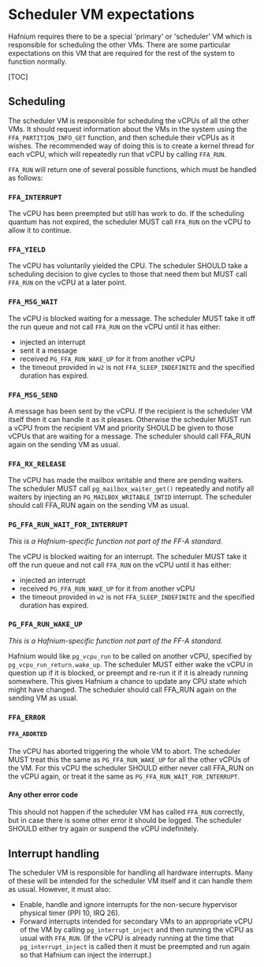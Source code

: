 # Scheduler VM expectations

Hafnium requires there to be a special 'primary' or 'scheduler' VM which is
responsible for scheduling the other VMs. There are some particular expectations
on this VM that are required for the rest of the system to function normally.

[TOC]

## Scheduling

The scheduler VM is responsible for scheduling the vCPUs of all the other VMs.
It should request information about the VMs in the system using the
`FFA_PARTITION_INFO_GET` function, and then schedule their vCPUs as it wishes.
The recommended way of doing this is to create a kernel thread for each vCPU,
which will repeatedly run that vCPU by calling `FFA_RUN`.

`FFA_RUN` will return one of several possible functions, which must be handled
as follows:

### `FFA_INTERRUPT`

The vCPU has been preempted but still has work to do. If the scheduling quantum
has not expired, the scheduler MUST call `FFA_RUN` on the vCPU to allow it to
continue.

### `FFA_YIELD`

The vCPU has voluntarily yielded the CPU. The scheduler SHOULD take a scheduling
decision to give cycles to those that need them but MUST call `FFA_RUN` on the
vCPU at a later point.

### `FFA_MSG_WAIT`

The vCPU is blocked waiting for a message. The scheduler MUST take it off the
run queue and not call `FFA_RUN` on the vCPU until it has either:

*   injected an interrupt
*   sent it a message
*   received `PG_FFA_RUN_WAKE_UP` for it from another vCPU
*   the timeout provided in `w2` is not `FFA_SLEEP_INDEFINITE` and the
    specified duration has expired.

### `FFA_MSG_SEND`

A message has been sent by the vCPU. If the recipient is the scheduler VM itself
then it can handle it as it pleases. Otherwise the scheduler MUST run a vCPU
from the recipient VM and priority SHOULD be given to those vCPUs that are
waiting for a message. The scheduler should call FFA_RUN again on the sending
VM as usual.

### `FFA_RX_RELEASE`

The vCPU has made the mailbox writable and there are pending waiters. The
scheduler MUST call `pg_mailbox_waiter_get()` repeatedly and notify all waiters
by injecting an `PG_MAILBOX_WRITABLE_INTID` interrupt. The scheduler should call
FFA_RUN again on the sending VM as usual.

### `PG_FFA_RUN_WAIT_FOR_INTERRUPT`

_This is a Hafnium-specific function not part of the FF-A standard._

The vCPU is blocked waiting for an interrupt. The scheduler MUST take it off the
run queue and not call `FFA_RUN` on the vCPU until it has either:

*   injected an interrupt
*   received `PG_FFA_RUN_WAKE_UP` for it from another vCPU
*   the timeout provided in `w2` is not `FFA_SLEEP_INDEFINITE` and the
    specified duration has expired.

### `PG_FFA_RUN_WAKE_UP`

_This is a Hafnium-specific function not part of the FF-A standard._

Hafnium would like `pg_vcpu_run` to be called on another vCPU, specified by
`pg_vcpu_run_return.wake_up`. The scheduler MUST either wake the vCPU in
question up if it is blocked, or preempt and re-run it if it is already running
somewhere. This gives Hafnium a chance to update any CPU state which might have
changed. The scheduler should call FFA_RUN again on the sending VM as usual.

### `FFA_ERROR`

#### `FFA_ABORTED`

The vCPU has aborted triggering the whole VM to abort. The scheduler MUST treat
this the same as `PG_FFA_RUN_WAKE_UP` for all the other vCPUs of the VM. For
this vCPU the scheduler SHOULD either never call FFA_RUN on the vCPU again, or
treat it the same as `PG_FFA_RUN_WAIT_FOR_INTERRUPT`.

#### Any other error code

This should not happen if the scheduler VM has called `FFA_RUN` correctly, but
in case there is some other error it should be logged. The scheduler SHOULD
either try again or suspend the vCPU indefinitely.

## Interrupt handling

The scheduler VM is responsible for handling all hardware interrupts. Many of
these will be intended for the scheduler VM itself and it can handle them as
usual. However, it must also:

*   Enable, handle and ignore interrupts for the non-secure hypervisor physical
    timer (PPI 10, IRQ 26).
*   Forward interrupts intended for secondary VMs to an appropriate vCPU of the
    VM by calling `pg_interrupt_inject` and then running the vCPU as usual with
    `FFA_RUN`. (If the vCPU is already running at the time that
    `pg_interrupt_inject` is called then it must be preempted and run again so
    that Hafnium can inject the interrupt.)
